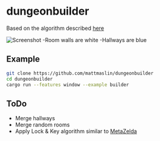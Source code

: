 # dungeonbuilder

Based on the algorithm described [here](http://www.polygonpi.com/?p=1191)

![Screenshot](http://i.imgur.com/2Fk77MP.png)
-Room walls are white
-Hallways are blue

## Example

```bash
git clone https://github.com/mattmaslin/dungeonbuilder 
cd dungeonbuilder
cargo run --features window --example builder
```

## ToDo

- Merge hallways
- Merge random rooms
- Apply Lock & Key algorithm similar to [MetaZelda](https://github.com/tcoxon/metazelda)

